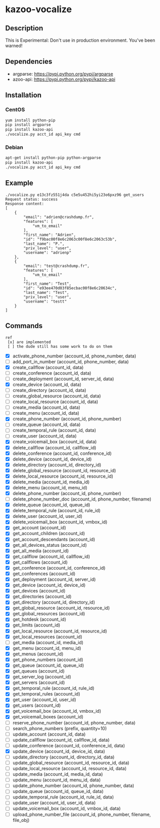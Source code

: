 kazoo-vocalize
==============

Description
-----------

This is Experimental: Don't use in production environment. You've been warned!


Dependencies
------------

 - argparse: https://pypi.python.org/pypi/argparse
 - azoo-api: https://pypi.python.org/pypi/kazoo-api

Installation
------------

### CentOS

```bash
yum install python-pip 
pip install argparse
pip install kazoo-api
./vocalize.py acct_id api_key cmd
```

### Debian 

```bash
apt-get install python-pip python-argparse
pip install kazoo-api
./vocalize.py acct_id api_key cmd
```

Example
-------

```
./vocalize.py e13c3fz551j4da c5e5u452hi5yi23o6pxz96 get_users
Request status: success
Response content:
[
    {
        "email": "adrien@crashdump.fr",
        "features": [
            "vm_to_email"
        ],
        "first_name": "Adrien",
        "id": "f9bac00f8e6c2063c00f8e6c2063c53b",
        "last_name": "P.",
        "priv_level": "user",
        "username": "adrienp"
    },
    {
        "email": "test@crashdump.fr",
        "features": [
            "vm_to_email"
        ],
        "first_name": "Test",
        "id": "e93ee470d03f85ecbac00f8e6c20634c",
        "last_name": "Test",
        "priv_level": "user",
        "username": "testt"
    }
]
```

Commands
--------

```
ref
 [x] are implemented
 [ ] the dude still has some work to do on them
```

 - [x] activate_phone_number        (account_id, phone_number, data)
 - [ ] add_port_in_number           (account_id, phone_number, data)
 - [x] create_callflow              (account_id, data)
 - [ ] create_conference            (account_id, data)
 - [ ] create_deployment            (account_id, server_id, data)
 - [x] create_device                (account_id, data)
 - [ ] create_directory             (account_id, data)
 - [ ] create_global_resource       (account_id, data)
 - [ ] create_local_resource        (account_id, data)
 - [ ] create_media                 (account_id, data)
 - [ ] create_menu                  (account_id, data)
 - [x] create_phone_number          (account_id, phone_number)
 - [ ] create_queue                 (account_id, data)
 - [ ] create_temporal_rule         (account_id, data)
 - [ ] create_user                  (account_id, data)
 - [x] create_voicemail_box         (account_id, data)
 - [x] delete_callflow              (account_id, callflow_id)
 - [x] delete_conference            (account_id, conference_id)
 - [x] delete_device                (account_id, device_id)
 - [x] delete_directory             (account_id, directory_id)
 - [x] delete_global_resource       (account_id, resource_id)
 - [x] delete_local_resource        (account_id, resource_id)
 - [x] delete_media                 (account_id, media_id)
 - [x] delete_menu                  (account_id, menu_id)
 - [x] delete_phone_number          (account_id, phone_number)
 - [ ] delete_phone_number_doc      (account_id, phone_number, filename)
 - [x] delete_queue                 (account_id, queue_id)
 - [x] delete_temporal_rule         (account_id, rule_id)
 - [x] delete_user                  (account_id, user_id)
 - [x] delete_voicemail_box         (account_id, vmbox_id)
 - [x] get_account                  (account_id)
 - [x] get_account_children         (account_id)
 - [x] get_account_descendants      (account_id)
 - [x] get_all_devices_status       (account_id)
 - [x] get_all_media                (account_id)
 - [x] get_callflow                 (account_id, callflow_id)
 - [x] get_callflows                (account_id)
 - [x] get_conference               (account_id, conference_id)
 - [x] get_conferences              (account_id)
 - [x] get_deployment               (account_id, server_id)
 - [x] get_device                   (account_id, device_id)
 - [x] get_devices                  (account_id)
 - [x] get_directories              (account_id)
 - [x] get_directory                (account_id, directory_id)
 - [x] get_global_resource          (account_id, resource_id)
 - [x] get_global_resources         (account_id)
 - [x] get_hotdesk                  (account_id)
 - [x] get_limits                   (account_id)
 - [x] get_local_resource           (account_id, resource_id)
 - [x] get_local_resources          (account_id)
 - [ ] get_media                    (account_id, media_id)
 - [x] get_menu                     (account_id, menu_id)
 - [x] get_menus                    (account_id)
 - [x] get_phone_numbers            (account_id)
 - [x] get_queue                    (account_id, queue_id)
 - [x] get_queues                   (account_id)
 - [x] get_server_log               (account_id)
 - [x] get_servers                  (account_id)
 - [x] get_temporal_rule            (account_id, rule_id)
 - [x] get_temporal_rules           (account_id)
 - [x] get_user                     (account_id, user_id)
 - [x] get_users                    (account_id)
 - [x] get_voicemail_box            (account_id, vmbox_id)
 - [x] get_voicemail_boxes          (account_id)
 - [ ] reserve_phone_number         (account_id, phone_number, data)
 - [ ] search_phone_numbers         (prefix, quantity=10)
 - [ ] update_account               (account_id, data)
 - [ ] update_callflow              (account_id, callflow_id, data)
 - [ ] update_conference            (account_id, conference_id, data)
 - [x] update_device                (account_id, device_id, data)
 - [ ] update_directory             (account_id, directory_id, data)
 - [ ] update_global_resource       (account_id, resource_id, data)
 - [ ] update_local_resource        (account_id, resource_id, data)
 - [ ] update_media                 (account_id, media_id, data)
 - [ ] update_menu                  (account_id, menu_id, data)
 - [ ] update_phone_number          (account_id, phone_number, data)
 - [ ] update_queue                 (account_id, queue_id, data)
 - [ ] update_temporal_rule         (account_id, rule_id, data)
 - [ ] update_user                  (account_id, user_id, data)
 - [ ] update_voicemail_box         (account_id, vmbox_id, data)
 - [ ] upload_phone_number_file     (account_id, phone_number, filename, file_obj)
